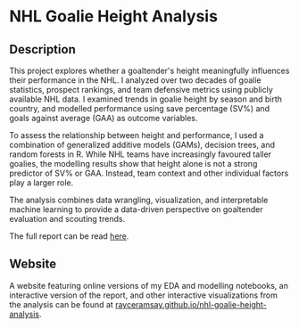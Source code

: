 # NHL Goalie Height Analysis

## Description

This project explores whether a goaltender's height meaningfully influences their performance in the NHL.
I analyzed over two decades of goalie statistics, prospect rankings, and team defensive metrics using publicly available NHL data. 
I examined trends in goalie height by season and birth country, and modelled performance using save percentage (SV%) and goals against 
average (GAA) as outcome variables.

To assess the relationship between height and performance, I used a combination of generalized additive models (GAMs), decision trees, 
and random forests in R. While NHL teams have increasingly favoured taller goalies, the modelling results show that height alone is 
not a strong predictor of SV% or GAA. Instead, team context and other individual factors play a larger role.

The analysis combines data wrangling, visualization, and interpretable machine learning to provide a data-driven perspective on 
goaltender evaluation and scouting trends.

The full report can be read [here](https://github.com/rayceramsay/nhl-goalie-height-analysis/blob/main/04_final_report/04_final_report.pdf).

## Website

A website featuring online versions of my EDA and modelling notebooks, an interactive version of the report, and other interactive visualizations 
from the analysis can be found at [rayceramsay.github.io/nhl-goalie-height-analysis](https://rayceramsay.github.io/nhl-goalie-height-analysis/).
